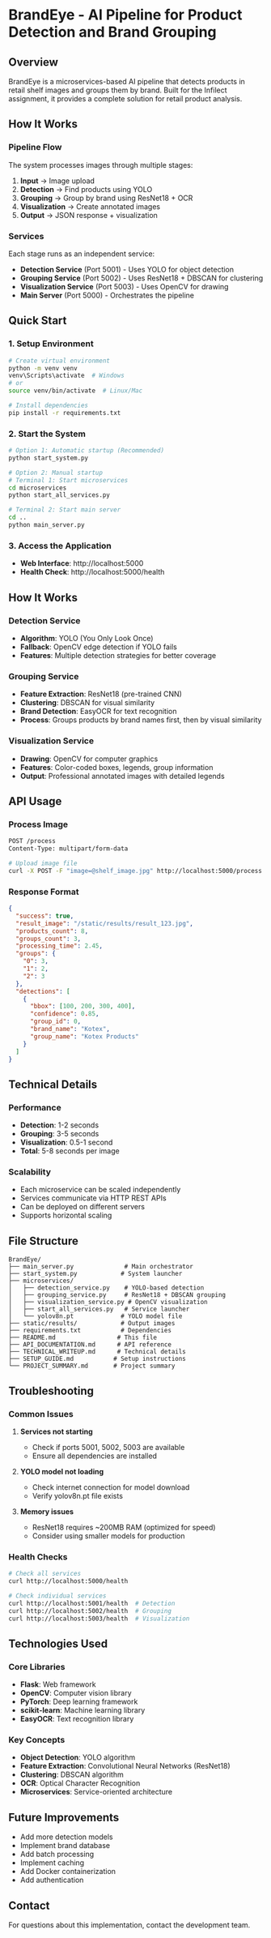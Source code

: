 # BrandEye - AI Pipeline for Product Detection and Brand Grouping

## Overview
BrandEye is a microservices-based AI pipeline that detects products in retail shelf images and groups them by brand. Built for the Infilect assignment, it provides a complete solution for retail product analysis.

## How It Works

### Pipeline Flow
The system processes images through multiple stages:
1. **Input** → Image upload
2. **Detection** → Find products using YOLO
3. **Grouping** → Group by brand using ResNet18 + OCR
4. **Visualization** → Create annotated images
5. **Output** → JSON response + visualization

### Services
Each stage runs as an independent service:
- **Detection Service** (Port 5001) - Uses YOLO for object detection
- **Grouping Service** (Port 5002) - Uses ResNet18 + DBSCAN for clustering
- **Visualization Service** (Port 5003) - Uses OpenCV for drawing
- **Main Server** (Port 5000) - Orchestrates the pipeline

## Quick Start

### 1. Setup Environment
```bash
# Create virtual environment
python -m venv venv
venv\Scripts\activate  # Windows
# or
source venv/bin/activate  # Linux/Mac

# Install dependencies
pip install -r requirements.txt
```

### 2. Start the System
```bash
# Option 1: Automatic startup (Recommended)
python start_system.py

# Option 2: Manual startup
# Terminal 1: Start microservices
cd microservices
python start_all_services.py

# Terminal 2: Start main server
cd ..
python main_server.py
```

### 3. Access the Application
- **Web Interface**: http://localhost:5000
- **Health Check**: http://localhost:5000/health

## How It Works

### Detection Service
- **Algorithm**: YOLO (You Only Look Once)
- **Fallback**: OpenCV edge detection if YOLO fails
- **Features**: Multiple detection strategies for better coverage

### Grouping Service  
- **Feature Extraction**: ResNet18 (pre-trained CNN)
- **Clustering**: DBSCAN for visual similarity
- **Brand Detection**: EasyOCR for text recognition
- **Process**: Groups products by brand names first, then by visual similarity

### Visualization Service
- **Drawing**: OpenCV for computer graphics
- **Features**: Color-coded boxes, legends, group information
- **Output**: Professional annotated images with detailed legends

## API Usage

### Process Image
```bash
POST /process
Content-Type: multipart/form-data

# Upload image file
curl -X POST -F "image=@shelf_image.jpg" http://localhost:5000/process
```

### Response Format
```json
{
  "success": true,
  "result_image": "/static/results/result_123.jpg",
  "products_count": 8,
  "groups_count": 3,
  "processing_time": 2.45,
  "groups": {
    "0": 3,
    "1": 2, 
    "2": 3
  },
  "detections": [
    {
      "bbox": [100, 200, 300, 400],
      "confidence": 0.85,
      "group_id": 0,
      "brand_name": "Kotex",
      "group_name": "Kotex Products"
    }
  ]
}
```

## Technical Details

### Performance
- **Detection**: 1-2 seconds
- **Grouping**: 3-5 seconds  
- **Visualization**: 0.5-1 second
- **Total**: 5-8 seconds per image

### Scalability
- Each microservice can be scaled independently
- Services communicate via HTTP REST APIs
- Can be deployed on different servers
- Supports horizontal scaling

## File Structure
```
BrandEye/
├── main_server.py              # Main orchestrator
├── start_system.py            # System launcher
├── microservices/
│   ├── detection_service.py    # YOLO-based detection
│   ├── grouping_service.py     # ResNet18 + DBSCAN grouping
│   ├── visualization_service.py # OpenCV visualization
│   ├── start_all_services.py   # Service launcher
│   └── yolov8n.pt             # YOLO model file
├── static/results/            # Output images
├── requirements.txt           # Dependencies
├── README.md                 # This file
├── API_DOCUMENTATION.md      # API reference
├── TECHNICAL_WRITEUP.md      # Technical details
├── SETUP_GUIDE.md           # Setup instructions
└── PROJECT_SUMMARY.md       # Project summary
```

## Troubleshooting

### Common Issues

1. **Services not starting**
   - Check if ports 5001, 5002, 5003 are available
   - Ensure all dependencies are installed

2. **YOLO model not loading**
   - Check internet connection for model download
   - Verify yolov8n.pt file exists

3. **Memory issues**
   - ResNet18 requires ~200MB RAM (optimized for speed)
   - Consider using smaller models for production

### Health Checks
```bash
# Check all services
curl http://localhost:5000/health

# Check individual services
curl http://localhost:5001/health  # Detection
curl http://localhost:5002/health  # Grouping  
curl http://localhost:5003/health  # Visualization
```

## Technologies Used

### Core Libraries
- **Flask**: Web framework
- **OpenCV**: Computer vision library
- **PyTorch**: Deep learning framework
- **scikit-learn**: Machine learning library
- **EasyOCR**: Text recognition library

### Key Concepts
- **Object Detection**: YOLO algorithm
- **Feature Extraction**: Convolutional Neural Networks (ResNet18)
- **Clustering**: DBSCAN algorithm
- **OCR**: Optical Character Recognition
- **Microservices**: Service-oriented architecture

## Future Improvements
- Add more detection models
- Implement brand database
- Add batch processing
- Implement caching
- Add Docker containerization
- Add authentication

## Contact
For questions about this implementation, contact the development team.